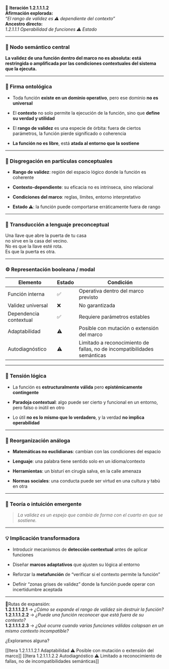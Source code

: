 🔁 **Iteración 1.2.1.1.1.2**  
**Afirmación explorada:**  
_“El rango de validez es ⚠️ dependiente del contexto”_  
**Ancestro directo:**  
_1.2.1.1.1 Operabilidad de funciones ⚠️ Estado_

---

### 🧷 Nodo semántico central

**La validez de una función dentro del marco no es absoluta: está restringida o amplificada por las condiciones contextuales del sistema que la ejecuta.**

---

### 🧬 Firma ontológica

- Toda función **existe en un dominio operativo**, pero ese dominio **no es universal**
    
- El **contexto** no solo permite la ejecución de la función, sino que **define su verdad y utilidad**
    
- El **rango de validez** es una especie de órbita: fuera de ciertos parámetros, la función pierde significado o coherencia
    
- **La función no es libre**, está **atada al entorno que la sostiene**
    

---

### 🧩 Disgregación en partículas conceptuales

- **Rango de validez**: región del espacio lógico donde la función es coherente
    
- **Contexto-dependiente**: su eficacia no es intrínseca, sino relacional
    
- **Condiciones del marco**: reglas, límites, entorno interpretativo
    
- **Estado ⚠️**: la función puede comportarse erráticamente fuera de rango
    

---

### 🧒 Transducción a lenguaje preconceptual

Una llave que abre la puerta de tu casa  
no sirve en la casa del vecino.  
No es que la llave esté rota.  
Es que la puerta es otra.

---

### ⚙️ Representación booleana / modal

| Elemento               | Estado | Condición                                                                |
| ---------------------- | ------ | ------------------------------------------------------------------------ |
| Función interna        | ✅      | Operativa dentro del marco previsto                                      |
| Validez universal      | ❌      | No garantizada                                                           |
| Dependencia contextual | ✅      | Requiere parámetros estables                                             |
| Adaptabilidad          | ⚠️     | Posible con mutación o extensión del marco                               |
| Autodiagnóstico        | ⚠️     | Limitado a reconocimiento de fallas, no de incompatibilidades semánticas |

---

### 🧠 Tensión lógica

- La función es **estructuralmente válida** pero **epistémicamente contingente**
    
- **Paradoja contextual**: algo puede ser cierto y funcional en un entorno, pero falso o inútil en otro
    
- Lo útil **no es lo mismo que lo verdadero**, y la verdad **no implica operabilidad**
    

---

### 🔄 Reorganización análoga

- **Matemáticas no euclidianas**: cambian con las condiciones del espacio
    
- **Lenguaje**: una palabra tiene sentido solo en un idioma/contexto
    
- **Herramientas**: un bisturí en cirugía salva, en la calle amenaza
    
- **Normas sociales**: una conducta puede ser virtud en una cultura y tabú en otra
    

---

### 🌌 Teoría o intuición emergente

> _La validez es un espejo que cambia de forma con el cuarto en que se sostiene._

---

### 💡 Implicación transformadora

- Introducir mecanismos de **detección contextual** antes de aplicar funciones
    
- Diseñar **marcos adaptativos** que ajusten su lógica al entorno
    
- Reforzar la **metafunción** de “verificar si el contexto permite la función”
    
- Definir “zonas grises de validez” donde la función puede operar con incertidumbre aceptada
    

---

📍Rutas de expansión:  
**1.2.1.1.1.2.1** → _¿Cómo se expande el rango de validez sin destruir la función?_  
**1.2.1.1.1.2.2** → _¿Puede una función reconocer que está fuera de su contexto?_  
**1.2.1.1.1.2.3** → _¿Qué ocurre cuando varias funciones válidas colapsan en un mismo contexto incompatible?_

¿Exploramos alguna?

[[Itera 1.2.1.1.1.2.1 Adaptabilidad ⚠️ Posible con mutación o extensión del marco]]
[[Itera 1.2.1.1.1.2.2 Autodiagnóstico ⚠️ Limitado a reconocimiento de fallas, no de incompatibilidades semánticas]]